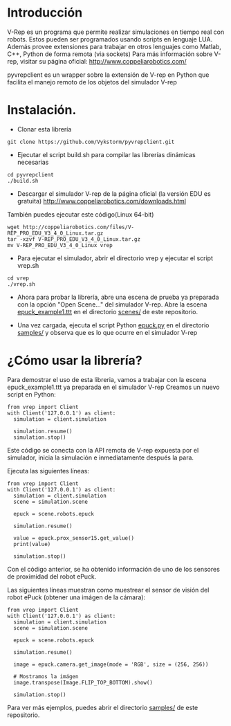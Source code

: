 
# Introducción

V-Rep es un programa que permite realizar simulaciones en tiempo real con robots. Estos pueden ser programados usando scripts en lenguaje LUA. Además provee extensiones para trabajar en otros lenguajes como Matlab, C++, Python de forma remota (via sockets)
Para más información sobre V-rep, visitar su página oficial: http://www.coppeliarobotics.com/

pyvrepclient es un wrapper sobre la extensión de V-rep en Python que facilita el manejo remoto de los objetos del simulador V-rep


# Instalación.

- Clonar esta librería
```
git clone https://github.com/Vykstorm/pyvrepclient.git
```
- Ejecutar el script build.sh para compilar las librerías dinámicas necesarias
```
cd pyvrepclient
./build.sh
```

- Descargar el simulador V-rep de la página oficial (la versión EDU es gratuita)
http://www.coppeliarobotics.com/downloads.html

También puedes ejecutar este código(Linux 64-bit)
```
wget http://coppeliarobotics.com/files/V-REP_PRO_EDU_V3_4_0_Linux.tar.gz
tar -xzvf V-REP_PRO_EDU_V3_4_0_Linux.tar.gz
mv V-REP_PRO_EDU_V3_4_0_Linux vrep
```
- Para ejecutar el simulador, abrir el directorio vrep y ejecutar el script vrep.sh
```
cd vrep
./vrep.sh
```

- Ahora para probar la librería, abre una escena de prueba ya preparada con la opción "Open Scene..." del simulador V-rep.
Abre la escena [epuck_example1.ttt](scenes/epuck_example1.ttt) en el directorio [scenes/](scenes/) de este repositorio.


- Una vez cargada, ejecuta el script Python [epuck.py](samples/epuck.py) en el directorio [samples/](samples/) y observa que es lo que ocurre en el simulador V-rep



# ¿Cómo usar la librería?
Para demostrar el uso de esta libreria, vamos a trabajar con la escena epuck_example1.ttt ya preparada en el simulador V-rep
Creamos un nuevo script en Python:

```
from vrep import Client
with Client('127.0.0.1') as client:
  simulation = client.simulation
  
  simulation.resume()
  simulation.stop()
```
Este código se conecta con la API remota de V-rep expuesta por el simulador, inicia la simulación e inmediatamente después la para.

Ejecuta las siguientes líneas:
```
from vrep import Client
with Client('127.0.0.1') as client:
  simulation = client.simulation
  scene = simulation.scene
  
  epuck = scene.robots.epuck
  
  simulation.resume()
  
  value = epuck.prox_sensor15.get_value()
  print(value)
  
  simulation.stop()
```
Con el código anterior, se ha obtenido información de uno de los sensores de proximidad del robot ePuck.


Las siguientes líneas muestran como muestrear el sensor de visión del robot ePuck (obtener una imágen de la cámara):
```
from vrep import Client
with Client('127.0.0.1') as client:
  simulation = client.simulation
  scene = simulation.scene
  
  epuck = scene.robots.epuck
  
  simulation.resume()
  
  image = epuck.camera.get_image(mode = 'RGB', size = (256, 256))

  # Mostramos la imágen
  image.transpose(Image.FLIP_TOP_BOTTOM).show()
  
  simulation.stop()
```


Para ver más ejemplos, puedes abrir el directorio [samples/](samples/) de este repositorio.


